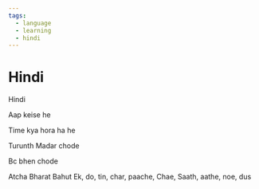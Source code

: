 ```yaml
---
tags:
  - language
  - learning
  - hindi
---
```


# Hindi

Hindi

Aap keise he

Time kya hora ha he

Turunth Madar chode 

Bc bhen chode

Atcha
Bharat 
Bahut 
Ek, do, tin, char, paache, Chae, Saath, aathe, noe, dus 

